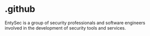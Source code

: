 # .github
EntySec is a group of security professionals and software engineers involved in the development of security tools and services.
